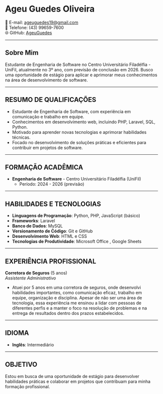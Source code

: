 # Ageu Guedes Oliveira
📧 E-mail: ageuguedes19@gmail.com  
📱 Telefone: (43) 99659-7600  
🌐 GitHub: [AgeuGuedes](https://github.com/AgeuGuedes)

---

## Sobre Mim
Estudante de Engenharia de Software no Centro Universitário Filadélfia - UniFil, atualmente no 3º ano, com previsão de conclusão em 2026. Busco uma oportunidade de estágio para aplicar e aprimorar meus conhecimentos na área de desenvolvimento de software.

---

## RESUMO DE QUALIFICAÇÕES
- Estudante de Engenharia de Software, com experiência em comunicação e trabalho em equipe.  
- Conhecimentos em desenvolvimento web, incluindo PHP, Laravel, SQL, Python.  
- Motivado para aprender novas tecnologias e aprimorar habilidades técnicas.  
- Focado no desenvolvimento de soluções práticas e eficientes para contribuir em projetos de software.

---

## FORMAÇÃO ACADÊMICA
- **Engenharia de Software** - Centro Universitário Filadélfia (UniFil)  
  - Período: 2024 - 2026 (previsão)

---

## HABILIDADES E TECNOLOGIAS
- **Linguagens de Programação**: Python, PHP, JavaScript (básico)  
- **Frameworks**: Laravel  
- **Banco de Dados**: MySQL  
- **Versionamento de Código**: Git e GitHub  
- **Desenvolvimento Web**: HTML e CSS  
- **Tecnologias de Produtividade**: Microsoft Office , Google Sheets

---

## EXPERIÊNCIA PROFISSIONAL

**Corretora de Seguros** (5 anos)  
*Assistente Administrativo*  
- Atuei por 5 anos em uma corretora de seguros, onde desenvolvi habilidades importantes, como comunicação eficaz, trabalho em equipe, organização e disciplina. Apesar de não ser uma área de tecnologia, essa experiência me ensinou a lidar com pessoas de diferentes perfis e a manter o foco na resolução de problemas e na entrega de resultados dentro dos prazos estabelecidos.

---

## IDIOMA
- **Inglês**: Intermediário

---

## OBJETIVO
Estou em busca de uma oportunidade de estágio para desenvolver habilidades práticas e colaborar em projetos que contribuam para minha formação profissional.
